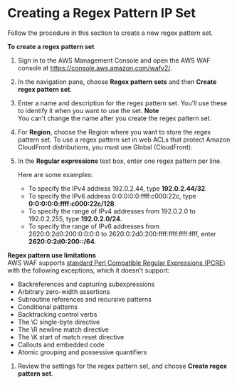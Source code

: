 # Creating a Regex Pattern IP Set<a name="waf-regex-pattern-set-creating"></a>

Follow the procedure in this section to create a new regex pattern set\.

**To create a regex pattern set**

1. Sign in to the AWS Management Console and open the AWS WAF console at [https://console\.aws\.amazon\.com/wafv2/](https://console.aws.amazon.com/wafv2/)\. 

1. In the navigation pane, choose **Regex pattern sets** and then **Create regex pattern set**\. 

1. Enter a name and description for the regex pattern set\. You'll use these to identify it when you want to use the set\. 
**Note**  
You can't change the name after you create the regex pattern set\.

1. For **Region**, choose the Region where you want to store the regex pattern set\. To use a regex pattern set in web ACLs that protect Amazon CloudFront distributions, you must use Global \(CloudFront\)\. 

1. In the **Regular expressions** text box, enter one regex pattern per line\. 

   Here are some examples:
   + To specify the IPv4 address 192\.0\.2\.44, type **192\.0\.2\.44/32**\.
   + To specify the IPv6 address 0:0:0:0:0:ffff:c000:22c, type **0:0:0:0:0:ffff:c000:22c/128**\.
   + To specify the range of IPv4 addresses from 192\.0\.2\.0 to 192\.0\.2\.255, type **192\.0\.2\.0/24**\.
   + To specify the range of IPv6 addresses from 2620:0:2d0:200:0:0:0:0 to 2620:0:2d0:200:ffff:ffff:ffff:ffff, enter **2620:0:2d0:200::/64**\.

**Regex pattern use limitations**  
AWS WAF supports [standard Perl Compatible Regular Expressions \(PCRE\)](http://www.pcre.org/) with the following exceptions, which it doesn't support: 
   + Backreferences and capturing subexpressions
   + Arbitrary zero\-width assertions
   + Subroutine references and recursive patterns
   + Conditional patterns
   + Backtracking control verbs
   + The \\C single\-byte directive
   + The \\R newline match directive
   + The \\K start of match reset directive
   + Callouts and embedded code
   + Atomic grouping and possessive quantifiers

1. Review the settings for the regex pattern set, and choose **Create regex pattern set**\.